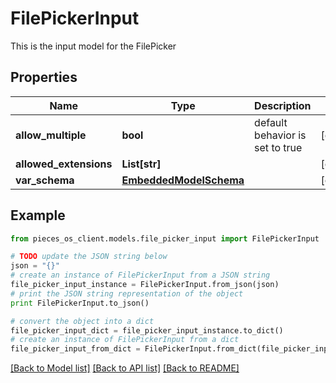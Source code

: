 # FilePickerInput

This is the input model for the FilePicker

## Properties
Name | Type | Description | Notes
------------ | ------------- | ------------- | -------------
**allow_multiple** | **bool** | default behavior is set to true | [optional] 
**allowed_extensions** | **List[str]** |  | [optional] 
**var_schema** | [**EmbeddedModelSchema**](EmbeddedModelSchema.md) |  | [optional] 

## Example

```python
from pieces_os_client.models.file_picker_input import FilePickerInput

# TODO update the JSON string below
json = "{}"
# create an instance of FilePickerInput from a JSON string
file_picker_input_instance = FilePickerInput.from_json(json)
# print the JSON string representation of the object
print FilePickerInput.to_json()

# convert the object into a dict
file_picker_input_dict = file_picker_input_instance.to_dict()
# create an instance of FilePickerInput from a dict
file_picker_input_from_dict = FilePickerInput.from_dict(file_picker_input_dict)
```
[[Back to Model list]](../README.md#documentation-for-models) [[Back to API list]](../README.md#documentation-for-api-endpoints) [[Back to README]](../README.md)


